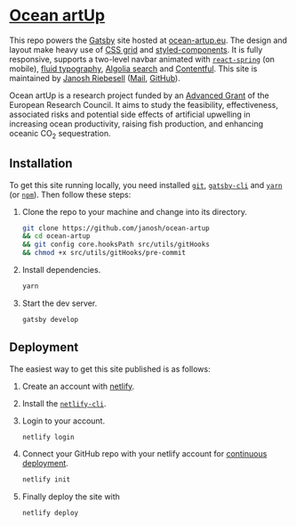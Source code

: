 # [Ocean artUp](https://ocean-artup.eu)

This repo powers the [Gatsby](https://www.gatsbyjs.org) site hosted at [ocean-artup.eu](https://ocean-artup.eu). The design and layout make heavy use of [CSS grid](https://css-tricks.com/snippets/css/complete-guide-grid) and [styled-components](https://www.styled-components.com). It is fully responsive, supports a two-level navbar animated with [`react-spring`](https://www.react-spring.io) (on mobile), [fluid typography](https://css-tricks.com/snippets/css/fluid-typography), [Algolia search](https://www.algolia.com) and [Contentful](https://www.contentful.com). This site is maintained by [Janosh Riebesell](https://janosh.io) ([Mail](mailto:janosh.riebesell@gmail.com), [GitHub](https://github.com/janosh)).

Ocean artUp is a research project funded by an [Advanced Grant](https://cordis.europa.eu/project/rcn/205206_en.html) of the European Research Council. It aims to study the feasibility, effectiveness, associated risks and potential side effects of artificial upwelling in increasing ocean productivity, raising fish production, and enhancing oceanic CO<sub>2</sub> sequestration.

## Installation

To get this site running locally, you need installed [`git`](https://git-scm.com), [`gatsby-cli`](https://www.gatsbyjs.org/packages/gatsby-cli) and [`yarn`](https://yarnpkg.com) (or [`npm`](https://www.npmjs.com)). Then follow these steps:

1. Clone the repo to your machine and change into its directory.

    ```sh
    git clone https://github.com/janosh/ocean-artup
    && cd ocean-artup
    && git config core.hooksPath src/utils/gitHooks
    && chmod +x src/utils/gitHooks/pre-commit
    ```

2. Install dependencies.

    ```sh
    yarn
    ```

3. Start the dev server.

    ```sh
    gatsby develop
    ```

## Deployment

The easiest way to get this site published is as follows:

1. Create an account with [netlify](https://www.netlify.com).
2. Install the [`netlify-cli`](https://www.netlify.com/docs/cli).
3. Login to your account.

    ```sh
    netlify login
    ```

4. Connect your GitHub repo with your netlify account for [continuous deployment](https://www.netlify.com/docs/cli/#continuous-deployment).

    ```sh
    netlify init
    ```

5. Finally deploy the site with

    ```sh
    netlify deploy
    ```
